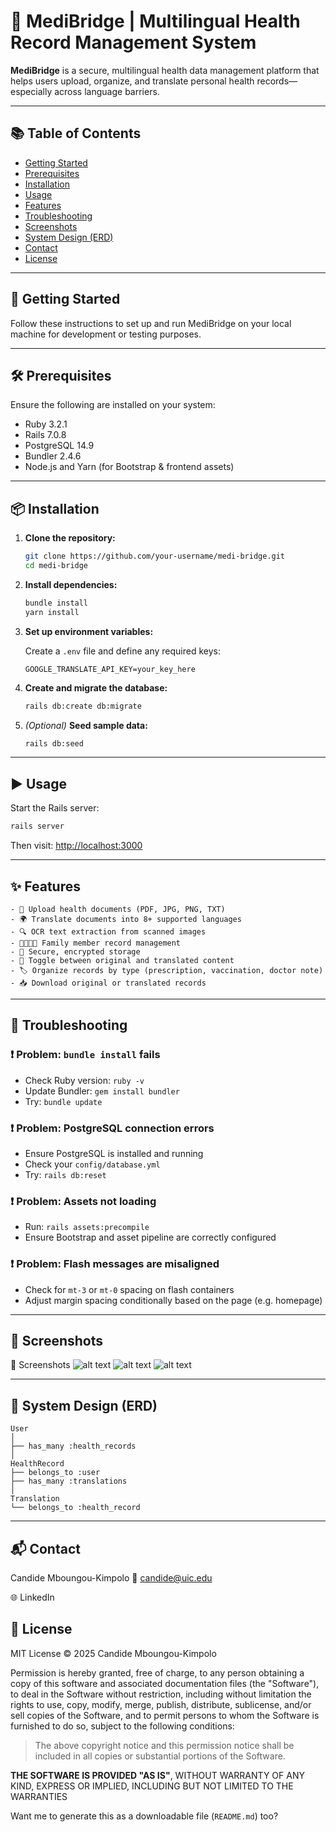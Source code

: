 
# 🏥 MediBridge | Multilingual Health Record Management System

**MediBridge** is a secure, multilingual health data management platform that helps users upload, organize, and translate personal health records—especially across language barriers.

---

## 📚 Table of Contents

- [Getting Started](#getting-started)
- [Prerequisites](#prerequisites)
- [Installation](#installation)
- [Usage](#usage)
- [Features](#features)
- [Troubleshooting](#troubleshooting)
- [Screenshots](#screenshots)
- [System Design (ERD)](#system-design-erd)
- [Contact](#contact)
- [License](#license)

---

## 🚀 Getting Started

Follow these instructions to set up and run MediBridge on your local machine for development or testing purposes.

---

## 🛠 Prerequisites

Ensure the following are installed on your system:

- Ruby 3.2.1
- Rails 7.0.8
- PostgreSQL 14.9
- Bundler 2.4.6
- Node.js and Yarn (for Bootstrap & frontend assets)

---

## 📦 Installation

1. **Clone the repository:**

   ```bash
   git clone https://github.com/your-username/medi-bridge.git
   cd medi-bridge
   ```

2. **Install dependencies:**

   ```bash
   bundle install
   yarn install
   ```

3. **Set up environment variables:**

   Create a `.env` file and define any required keys:

   ```
   GOOGLE_TRANSLATE_API_KEY=your_key_here
   ```

4. **Create and migrate the database:**

   ```bash
   rails db:create db:migrate
   ```

5. *(Optional)* **Seed sample data:**

   ```bash
   rails db:seed
   ```

---

## ▶️ Usage

Start the Rails server:

```bash
rails server
```

Then visit: [http://localhost:3000](http://localhost:3000)

---

## ✨ Features
```
- 📁 Upload health documents (PDF, JPG, PNG, TXT)
- 🌍 Translate documents into 8+ supported languages
- 🔍 OCR text extraction from scanned images
- 👨‍👩‍👧‍👦 Family member record management
- 🔐 Secure, encrypted storage
- 🔄 Toggle between original and translated content
- 🏷️ Organize records by type (prescription, vaccination, doctor note)
- 📥 Download original or translated records
```
---

## 🧠 Troubleshooting

### ❗ Problem: `bundle install` fails

- Check Ruby version: `ruby -v`
- Update Bundler: `gem install bundler`
- Try: `bundle update`

### ❗ Problem: PostgreSQL connection errors

- Ensure PostgreSQL is installed and running
- Check your `config/database.yml`
- Try: `rails db:reset`

### ❗ Problem: Assets not loading

- Run: `rails assets:precompile`
- Ensure Bootstrap and asset pipeline are correctly configured

### ❗ Problem: Flash messages are misaligned

- Check for `mt-3` or `mt-0` spacing on flash containers
- Adjust margin spacing conditionally based on the page (e.g. homepage)

---

## 📸 Screenshots
📸 Screenshots
![alt text](<Screenshot 2025-09-10 at 3.58.07 PM.png>)
![alt text](<Screenshot 2025-09-10 at 3.59.54 PM.png>)
![alt text](<Screenshot 2025-09-10 at 4.01.50 PM.png>)

---

## 🧪 System Design (ERD)

```text
User
│
├── has_many :health_records
│
HealthRecord
├── belongs_to :user
├── has_many :translations
│
Translation
└── belongs_to :health_record
```

---

## 📬 Contact

Candide Mboungou-Kimpolo
📧 candide@uic.edu

🌐 LinkedIn

## 📄 License

MIT License © 2025 Candide Mboungou-Kimpolo

Permission is hereby granted, free of charge, to any person obtaining a copy
of this software and associated documentation files (the "Software"), to deal
in the Software without restriction, including without limitation the rights
to use, copy, modify, merge, publish, distribute, sublicense, and/or sell
copies of the Software, and to permit persons to whom the Software is
furnished to do so, subject to the following conditions:

> The above copyright notice and this permission notice shall be included in
all copies or substantial portions of the Software.

**THE SOFTWARE IS PROVIDED "AS IS"**, WITHOUT WARRANTY OF ANY KIND, EXPRESS OR
IMPLIED, INCLUDING BUT NOT LIMITED TO THE WARRANTIES 

Want me to generate this as a downloadable file (`README.md`) too?

